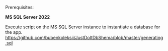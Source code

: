 Prerequisites:

**MS SQL Server 2022**

Execute  script  on the MS SQL Server instance to instantiate a database for the app.
https://github.com/bubenkoleksii/JustDoItDbShema/blob/master/generating.sql